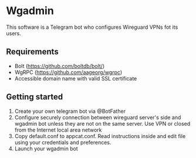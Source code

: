 # Wgadmin
This software is a Telegram bot who configures Wireguard VPNs fot its users. 

## Requirements
+ Bolt (https://github.com/boltdb/bolt/)
+ WgRPC (https://github.com/aageorg/wgrpc)
+ Accessible domain name with valid SSL certificate

## Getting started
1. Create your own telegram bot via @BotFather
2. Configure securely connection between wireguard server's side and wgadmin bot unless they are not on the same server. Use VPN or closed from the Internet local area network
3. Copy default.conf to appcat.conf. Read instructions inside and edit file using your credentials and preferences. 
4. Launch your wgadmin bot
